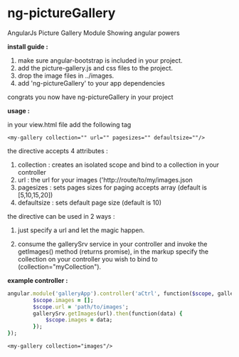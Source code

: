 ng-pictureGallery
=================

AngularJs Picture Gallery Module
Showing angular powers

 

__install guide :__

1. make sure angular-bootstrap is included in your project.
2. add the picture-gallery.js and css files to the project.
3. drop the image files in ../images.
4. add 'ng-pictureGallery' to your app dependencies

congrats you now have ng-pictureGallery in your project


__usage :__

in your view.html file add the following tag

    <my-gallery collection="" url="" pagesizes="" defaultsize=""/>   


the directive accepts 4 attributes :

1. collection  : creates an isolated scope and bind to a collection in your controller
2. url         : the url for your images ('http://route/to/my/images.json
3. pagesizes   : sets pages sizes for paging accepts array (default is [5,10,15,20])
4. defaultsize : sets default page size (default is 10)


the directive can be used in 2 ways :

1. just specify a url and let the magic happen.

2. consume the gallerySrv service in your controller 
and invoke the getImages() method (returns promise),
in the markup specify the collection on your controller 
you wish to bind to (collection="myCollection").

__example controller :__
```ruby
angular.module('galleryApp').controller('aCtrl', function($scope, gallerySrv) {
        $scope.images = [];
        $scope.url = 'path/to/images';
        gallerySrv.getImages(url).then(function(data) {
            $scope.images = data;
        });
});
```
 `<my-gallery collection="images"/>`
